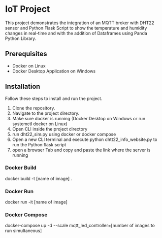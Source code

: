 # IoT Project

This project demonstrates the integration of an MQTT broker with DHT22 sensor and Python Flask Script to show the temperature and humidity changes in real-time
and with the addition of Dataframes using Panda Python Library.

## Prerequisites

- Docker on Linux
- Docker Desktop Application on Windows

## Installation

Follow these steps to install and run the project.

1. Clone the repository.
2. Navigate to the project directory.
3. Make sure docker is running (Docker Desktop on Windows or run systemctl docker on Linux)
4. Open CLI inside the project directory
5. run dht22_sim.py using docker or docker compose
6. Open a new CLI terminal and execute python dhtt22_info_website.py to run the Python flask script
7. open a browser Tab and copy and paste the link where the server is running

### Docker Build

docker build -t [name of image] .

### Docker Run

docker run -it [name of image]

### Docker Compose

docker-compose up -d --scale mqtt_led_controller=[number of images to run simultaneous]




